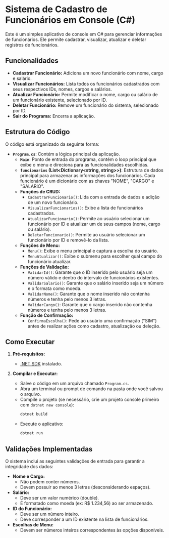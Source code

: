 # Sistema de Cadastro de Funcionários em Console (C#)

Este é um simples aplicativo de console em C# para gerenciar informações de funcionários. Ele permite cadastrar, visualizar, atualizar e deletar registros de funcionários.

## Funcionalidades

*   **Cadastrar Funcionário:** Adiciona um novo funcionário com nome, cargo e salário.
*   **Visualizar Funcionários:** Lista todos os funcionários cadastrados com seus respectivos IDs, nomes, cargos e salários.
*   **Atualizar Funcionário:** Permite modificar o nome, cargo ou salário de um funcionário existente, selecionado por ID.
*   **Deletar Funcionário:** Remove um funcionário do sistema, selecionado por ID.
*   **Sair do Programa:** Encerra a aplicação.

## Estrutura do Código

O código está organizado da seguinte forma:

*   **`Program.cs`**: Contém a lógica principal da aplicação.
    *   **`Main`**: Ponto de entrada do programa, contém o loop principal que exibe o menu e direciona para as funcionalidades escolhidas.
    *   **`funcionarios` (List<Dictionary<string, string>>)**: Estrutura de dados principal para armazenar as informações dos funcionários. Cada funcionário é um dicionário com as chaves "NOME", "CARGO" e "SALARIO".
    *   **Funções de CRUD:**
        *   `CadastrarFuncionario()`: Lida com a entrada de dados e adição de um novo funcionário.
        *   `VisualizarFuncionarios()`: Exibe a lista de funcionários cadastrados.
        *   `AtualizarFuncionario()`: Permite ao usuário selecionar um funcionário por ID e atualizar um de seus campos (nome, cargo ou salário).
        *   `DeletarFuncionario()`: Permite ao usuário selecionar um funcionário por ID e removê-lo da lista.
    *   **Funções de Menu:**
        *   `Menu()`: Exibe o menu principal e captura a escolha do usuário.
        *   `MenuAtualizar()`: Exibe o submenu para escolher qual campo do funcionário atualizar.
    *   **Funções de Validação:**
        *   `ValidarId()`: Garante que o ID inserido pelo usuário seja um número válido e dentro do intervalo de funcionários existentes.
        *   `ValidarSalario()`: Garante que o salário inserido seja um número e o formata como moeda.
        *   `ValidarNome()`: Garante que o nome inserido não contenha números e tenha pelo menos 3 letras.
        *   `ValidarCargo()`: Garante que o cargo inserido não contenha números e tenha pelo menos 3 letras.
    *   **Função de Confirmação:**
        *   `ConfirmaEscolha()`: Pede ao usuário uma confirmação ("SIM") antes de realizar ações como cadastro, atualização ou deleção.

## Como Executar

1.  **Pré-requisitos:**
    *   [.NET SDK](https://dotnet.microsoft.com/download) instalado.

2.  **Compilar e Executar:**
    *   Salve o código em um arquivo chamado `Program.cs`.
    *   Abra um terminal ou prompt de comando na pasta onde você salvou o arquivo.
    *   Compile o projeto (se necessário, crie um projeto console primeiro com `dotnet new console`):
        ```bash
        dotnet build
        ```
    *   Execute o aplicativo:
        ```bash
        dotnet run
        ```

## Validações Implementadas

O sistema inclui as seguintes validações de entrada para garantir a integridade dos dados:

*   **Nome e Cargo:**
    *   Não podem conter números.
    *   Devem possuir ao menos 3 letras (desconsiderando espaços).
*   **Salário:**
    *   Deve ser um valor numérico (double).
    *   É formatado como moeda (ex: R$ 1.234,56) ao ser armazenado.
*   **ID do Funcionário:**
    *   Deve ser um número inteiro.
    *   Deve corresponder a um ID existente na lista de funcionários.
*   **Escolhas de Menu:**
    *   Devem ser números inteiros correspondentes às opções disponíveis.
